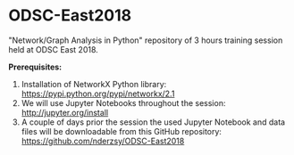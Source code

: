 # ODSC-East2018
"Network/Graph Analysis in Python" repository of 3 hours training session held at ODSC East 2018.


**Prerequisites:**

1.	Installation of NetworkX Python library: https://pypi.python.org/pypi/networkx/2.1
2.	We will use Jupyter Notebooks throughout the session: http://jupyter.org/install
3.	A couple of days prior the session the used Jupyter Notebook and data files will be downloadable from this GitHub repository: https://github.com/nderzsy/ODSC-East2018

